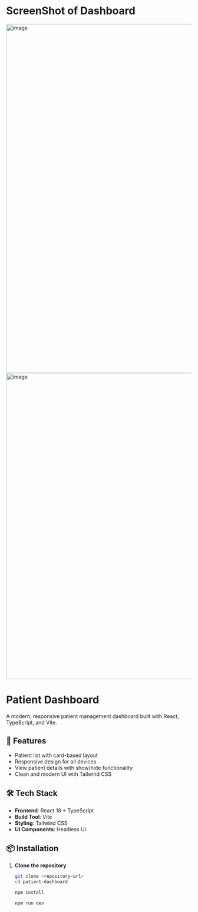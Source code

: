 # ScreenShot of Dashboard

<img width="1667" height="947" alt="image" src="https://github.com/user-attachments/assets/4e19dd78-7dde-4a98-9b0d-80b60b26dbeb" />
<img width="1892" height="831" alt="image" src="https://github.com/user-attachments/assets/b8912dbd-73e7-4abf-963a-669ae22cb626" />

# Patient Dashboard

A modern, responsive patient management dashboard built with React, TypeScript, and Vite.

## 🚀 Features

- Patient list with card-based layout
- Responsive design for all devices
- View patient details with show/hide functionality
- Clean and modern UI with Tailwind CSS

## 🛠 Tech Stack

- **Frontend**: React 18 + TypeScript
- **Build Tool**: Vite
- **Styling**: Tailwind CSS
- **UI Components**: Headless UI

## 📦 Installation

1. **Clone the repository**
   ```bash
   git clone <repository-url>
   cd patient-dashboard

   npm install

   npm run dev
